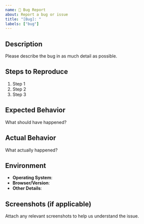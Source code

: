 ```yaml
---
name: 🐞 Bug Report
about: Report a bug or issue
title: "[Bug]: "
labels: ["bug"]
---
```


## Description
Please describe the bug in as much detail as possible.

## Steps to Reproduce
1. Step 1
2. Step 2
3. Step 3

## Expected Behavior
What should have happened?

## Actual Behavior
What actually happened?

## Environment
- **Operating System**: 
- **Browser/Version**:
- **Other Details**:

## Screenshots (if applicable)
Attach any relevant screenshots to help us understand the issue.
